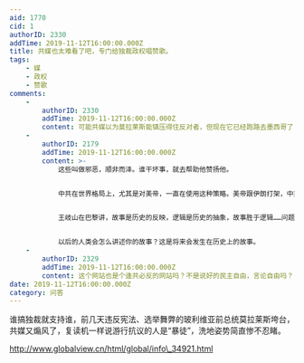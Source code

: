 ```yaml
---
aid: 1770
cid: 1
authorID: 2330
addTime: 2019-11-12T16:00:00.000Z
title: 共媒也太难看了吧，专门给独裁政权唱赞歌。
tags:
    - 媒
    - 政权
    - 赞歌
comments:
    -
        authorID: 2330
        addTime: 2019-11-12T16:00:00.000Z
        content: 可能共媒以为莫拉莱斯能镇压得住反对者，但现在它已经跑路去墨西哥了，这让土共那些文胆多难堪，想拿出的一个范本这么快就被民意推翻了。
    -
        authorID: 2179
        addTime: 2019-11-12T16:00:00.000Z
        content: >-
            这些叫做邪恶，顺非而泽。谁干坏事，就去帮助他赞扬他。


            中共在世界格局上，尤其是对美帝，一直在使用这种策略。美帝跟伊朗打架，中兴华为就卖美帝高科技武器给他。这整个就是邪恶的做法。美帝现在察觉到，不算太笨，也有一个养肥了再打的策略，邪恶总会暴露出来。


            王岐山在巴黎讲，故事是历史的反映，逻辑是历史的抽象，故事胜于逻辑……问题是他根本就不能明白，故事从来就是讲的人类生存的故事，历史也是人类应对各种历史场景的历史。故事并不胜于逻辑，故事和逻辑都是人类使用的东西，并没有超出人类还能谈的故事。举个例子，变形金刚擎天柱他也得保卫地球，而不是保卫他的母星创造者昆塔莎。神话故事，科幻故事，都是如此。


            以后的人类会怎么讲述你的故事？这是将来会发生在历史上的故事。
    -
        authorID: 2329
        addTime: 2019-11-12T16:00:00.000Z
        content: 这个网站也是个逢共必反的网站吗？不是说好的民主自由，言论自由吗？
date: 2019-11-12T16:00:00.000Z
category: 问答
---
```


谁搞独裁就支持谁，前几天违反宪法、选举舞弊的玻利维亚前总统莫拉莱斯垮台，共媒又煽风了，复读机一样说游行抗议的人是“暴徒”，洗地姿势简直惨不忍睹。

http://www.globalview.cn/html/global/info\_34921.html
